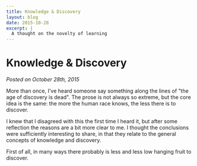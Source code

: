 ```yaml
---
title: Knowledge & Discovery
layout: blog
date: 2015-10-28
excerpt: |
  A thought on the novelty of learning
---
```



# Knowledge & Discovery


_Posted on October 28th, 2015_


More than once, I've heard someone say something along the lines of "the age of discovery is dead". The prose is not always so extreme, but the core idea is the same: the more the human race knows, the less there is to discover.

I knew that I disagreed with this the first time I heard it, but after some reflection the reasons are a bit more clear to me. I thought the conclusions were sufficiently interesting to share, in that they relate to the general concepts of knowledge and discovery.

First of all, in many ways there probably is less and less low hanging fruit to discover. 




